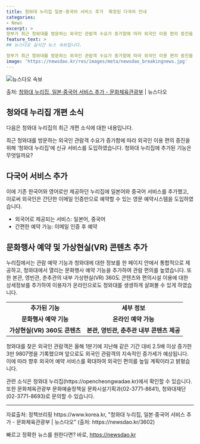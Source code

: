 ```yaml
---
title: 청와대 누리집 일본·중국어 서비스 추가  확장된 다국어 안내
categories:
- News
excerpt: >
정부가 최근 청와대를 방문하는 외국인 관람객 수요가 증가함에 따라 외국인 이용 편의 증진을 위해 청와대 누리…
feature_text: >
## 뉴스다오 실시간 뉴스 속보입니다.

정부가 최근 청와대를 방문하는 외국인 관람객 수요가 증가함에 따라 외국인 이용 편의 증진을 위해 청와대 누리…
image: 'https://newsdao.kr/res/images/meta/newsdao_breakingnews.jpg'
---
```


![뉴스다오 속보](https://newsdao.kr/res/images/meta/newsdao_breakingnews.jpg)

<p>출처: <a href="https://newsdao.kr/3602" rel="dofollow">청와대 누리집, 일본·중국어 서비스 추가 - 문화체육관광부</a> | 뉴스다오</p>

<h2 data-ke-size="size26">청와대 누리집 개편 소식</h2>
다음은 청와대 누리집의 최근 개편 소식에 대한 내용입니다.

<p data-ke-size="size16">최근 청와대를 방문하는 외국인 관람객 수요가 증가함에 따라 외국인 이용 편의 증진을 위해 ‘청와대 누리집’에 신규 서비스를 도입하였습니다. 청와대 누리집에 추가된 기능은 무엇일까요?</p>

<h2 data-ke-size="size24">다국어 서비스 추가</h2>
<p data-ke-size="size16">이에 기존 한국어와 영어로만 제공하던 누리집에 일본어와 중국어 서비스를 추가했고, 이로써 외국인은 간단한 이메일 인증만으로 예약할 수 있는 영문 예약시스템을 도입하였습니다.</p>
<ul>
    <li>외국어로 제공되는 서비스: 일본어, 중국어</li>
    <li>간편한 예약 가능: 이메일 인증 후 예약</li>
</ul>

<h2 data-ke-size="size24">문화행사 예약 및 가상현실(VR) 콘텐츠 추가</h2>
<p data-ke-size="size16">누리집에서는 관람 예약 기능과 청와대에 대한 정보를 한 페이지 안에서 통합적으로 제공하고, 청와대에서 열리는 문화행사 예약 기능을 추가하여 관람 편의를 높였습니다. 또한 본관, 영빈관, 춘추관의 내부 가상현실(VR) 360도 콘텐츠와 편의시설 이용에 대한 상세정보를 추가하여 이용자가 온라인으로도 청와대를 생생하게 살펴볼 수 있게 하였습니다.</p>
<table>
    <tr>
        <td style="text-align: center; height: 17px;"><b>추가된 기능</b></td>
        <td style="text-align: center; height: 17px;"><b>세부 정보</b></td>
    </tr>
    <tr>
        <td style="text-align: center; height: 17px;"><b>문화행사 예약 기능</b></td>
        <td style="text-align: center; height: 17px;"><b>온라인 예약 가능</b></td>
    </tr>
    <tr>
        <td style="text-align: center; height: 17px;"><b>가상현실(VR) 360도 콘텐츠</b></td>
        <td style="text-align: center; height: 17px;"><b>본관, 영빈관, 춘추관 내부 콘텐츠 제공</b></td>
    </tr>
</table>

<p data-ke-size="size16">청와대를 찾은 외국인 관람객은 올해 1분기에 지난해 같은 기간 대비 2.5배 이상 증가한 3만 9807명을 기록했으며 앞으로도 외국인 관람객의 지속적인 증가세가 예상됩니다. 이에 따라 향후 외국어 예약 서비스를 확대하여 외국인 편의를 높일 계획이라고 밝혔습니다.</p>

<p data-ke-size="size16">관련 소식은 청와대 누리집(https://opencheongwadae.kr)에서 확인할 수 있습니다. 또한 문화체육관광부 문화예술정책실 문화시설기획과(02-3771-8641), 청와대재단(02-3771-8693)로 문의할 수 있습니다.</p>

<hr>

<p data-ke-size="size16">자료출처: 정책브리핑 https://www.korea.kr, "청와대 누리집, 일본·중국어 서비스 추가 - 문화체육관광부 | 뉴스다오" (출처: https://newsdao.kr/3602)</p>
 

빠르고 정확한 뉴스를 원한다면? 바로, <a href="https://newsdao.kr" rel="dofollow">https://newsdao.kr</a>


    
